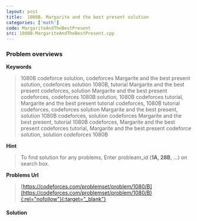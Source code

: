 ```yaml
---
layout: post
title:  1080B. Margarite and the best present solution
categories: ['math']
code: MargariteAndTheBestPresent
src: 1080B-MargariteAndTheBestPresent.cpp
---
```

### **Problem overviews**

**Keywords**
> 1080B codeforce solution, codeforces Margarite and the best present solution, codeforces solution 1080B, tutorial Margarite and the best present codeforces, solution Margarite and the best present codeforces, codeforces 1080B solution, 1080B codeforces tutorial, Margarite and the best present tutorial codeforces, 1080B tutorial codeforces, codeforces solution Margarite and the best present, solution 1080B codeforces, solution codeforces Margarite and the best present, tutorial 1080B codeforces, Margarite and the best present codeforces tutorial, Margarite and the best present codeforce solution, solution codeforces 1080B

**Hint**
> To find solution for any problems, Enter probleam_id (**1A, 28B**, ...) on search box. 

**Problems Url**
> [https://codeforces.com/problemset/problem/1080/B](https://codeforces.com/problemset/problem/1080/B){:rel="nofollow"}{:target="_blank"}

#### **Solution**



